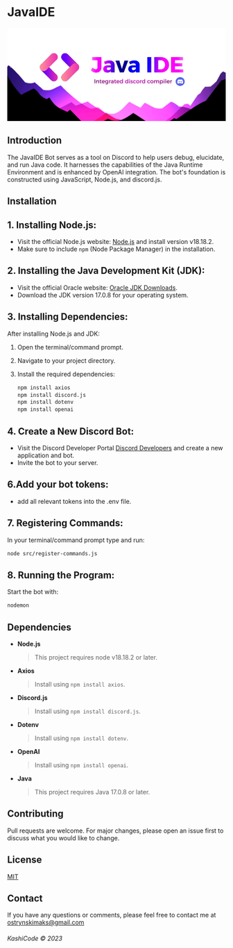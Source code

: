 # JavaIDE

![Java Logo](JAVA%20logo2.jpg)




## Introduction

The JavaIDE Bot serves as a tool on Discord to help users debug, elucidate, and run Java code. It harnesses the capabilities of the Java Runtime Environment and is enhanced by OpenAI integration. The bot's foundation is constructed using JavaScript, Node.js, and discord.js.

## Installation

## 1. Installing Node.js:

- Visit the official Node.js website: [Node.js](https://nodejs.org/) and install version v18.18.2.
-  Make sure to include `npm` (Node Package Manager) in the installation.

## 2. Installing the Java Development Kit (JDK):

- Visit the official Oracle website: [Oracle JDK Downloads](https://www.oracle.com/java/technologies/javase-jdk15-downloads.html).
- Download the JDK version 17.0.8 for your operating system.

## 3. Installing Dependencies:

After installing Node.js and JDK:

1. Open the terminal/command prompt.
2. Navigate to your project directory.
3. Install the required dependencies:

   ```bash
   npm install axios
   npm install discord.js
   npm install dotenv
   npm install openai
   ```

## 4. Create a New Discord Bot:
- Visit the Discord Developer Portal [Discord Developers](https://discord.com/developers/applications) and create a new application and bot.
- Invite the bot to your server.



## 6.Add your bot tokens:

- add all relevant tokens into the .env file. 

## 7. Registering Commands:
In your terminal/command prompt type and run:

```bash
node src/register-commands.js
```

## 8. Running the Program:
Start the bot with:

```bash
nodemon
```


## Dependencies

- **Node.js**
  > This project requires node v18.18.2 or later.

- **Axios**
  > Install using `npm install axios`.

- **Discord.js**
  > Install using `npm install discord.js`.

- **Dotenv**
  > Install using `npm install dotenv`.

- **OpenAI**
  > Install using `npm install openai`.

- **Java**
  > This project requires Java 17.0.8 or later.


## Contributing
Pull requests are welcome. For major changes, please open an issue first to discuss what you would like to change.

## License
[MIT](https://opensource.org/licenses/MIT)

## Contact
If you have any questions or comments, please feel free to contact me at ostrynskimaks@gmail.com



###### KashiCode © 2023








